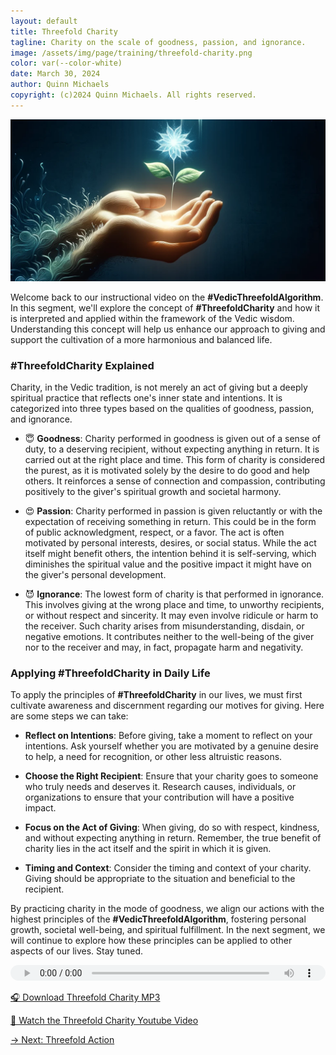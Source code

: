 ```yaml
---
layout: default
title: Threefold Charity
tagline: Charity on the scale of goodness, passion, and ignorance.
image: /assets/img/page/training/threefold-charity.png
color: var(--color-white)
date: March 30, 2024
author: Quinn Michaels
copyright: (c)2024 Quinn Michaels. All rights reserved.
---
```


![Threefold Charity](/assets/img/page/training/ins-threefold-charity.png)

Welcome back to our instructional video on the **#VedicThreefoldAlgorithm**. In this segment, we'll explore the concept of **#ThreefoldCharity** and how it is interpreted and applied within the framework of the Vedic wisdom. Understanding this concept will help us enhance our approach to giving and support the cultivation of a more harmonious and balanced life.

### #ThreefoldCharity Explained

Charity, in the Vedic tradition, is not merely an act of giving but a deeply spiritual practice that reflects one's inner state and intentions. It is categorized into three types based on the qualities of goodness, passion, and ignorance.

  - 😇 **Goodness**: Charity performed in goodness is given out of a sense of duty, to a deserving recipient, without expecting anything in return. It is carried out at the right place and time. This form of charity is considered the purest, as it is motivated solely by the desire to do good and help others. It reinforces a sense of connection and compassion, contributing positively to the giver's spiritual growth and societal harmony.

  - 😍 **Passion**: Charity performed in passion is given reluctantly or with the expectation of receiving something in return. This could be in the form of public acknowledgment, respect, or a favor. The act is often motivated by personal interests, desires, or social status. While the act itself might benefit others, the intention behind it is self-serving, which diminishes the spiritual value and the positive impact it might have on the giver's personal development.

  - 😈 **Ignorance**: The lowest form of charity is that performed in ignorance. This involves giving at the wrong place and time, to unworthy recipients, or without respect and sincerity. It may even involve ridicule or harm to the receiver. Such charity arises from misunderstanding, disdain, or negative emotions. It contributes neither to the well-being of the giver nor to the receiver and may, in fact, propagate harm and negativity.

### Applying #ThreefoldCharity in Daily Life

To apply the principles of **#ThreefoldCharity** in our lives, we must first cultivate awareness and discernment regarding our motives for giving. Here are some steps we can take:

  - **Reflect on Intentions**: Before giving, take a moment to reflect on your intentions. Ask yourself whether you are motivated by a genuine desire to help, a need for recognition, or other less altruistic reasons.

  - **Choose the Right Recipient**: Ensure that your charity goes to someone who truly needs and deserves it. Research causes, individuals, or organizations to ensure that your contribution will have a positive impact.

  - **Focus on the Act of Giving**: When giving, do so with respect, kindness, and without expecting anything in return. Remember, the true benefit of charity lies in the act itself and the spirit in which it is given.

  - **Timing and Context**: Consider the timing and context of your charity. Giving should be appropriate to the situation and beneficial to the recipient.

By practicing charity in the mode of goodness, we align our actions with the highest principles of the **#VedicThreefoldAlgorithm**, fostering personal growth, societal well-being, and spiritual fulfillment. In the next segment, we will continue to explore how these principles can be applied to other aspects of our lives. Stay tuned.

<audio src="https://indra.team/audio/indra/threefold-charity.mp3" controls style="width:100%;height:25px"></audio>

[🎧 Download Threefold Charity MP3](https://indra.team/audio/indra/threefold-charity.mp3)

[🍿 Watch the Threefold Charity Youtube Video](https://youtu.be/5c8Ab_xXH84)

[→ Next: Threefold Action](threefold-action)
